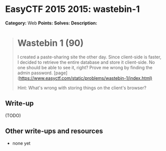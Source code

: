 # EasyCTF 2015 2015: wastebin-1

**Category:** Web
**Points:** 
**Solves:** 
**Description:**

> # Wastebin 1 (90)
> 
> 
> I created a paste-sharing site the other day. Since client-side is faster, I decided to retrieve the entire database and store it client-side. No one should be able to see it, right? Prove me wrong by finding the admin password. [page](<https://www.easyctf.com/static/problems/wastebin-1/index.html)>
> 
> 
> Hint: What's wrong with storing things on the client's browser?


## Write-up

(TODO)

## Other write-ups and resources

* none yet

